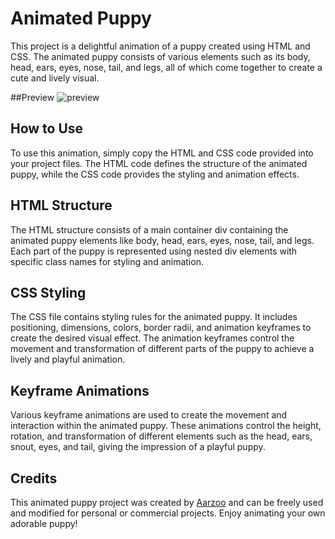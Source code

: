 # Animated Puppy

This project is a delightful animation of a puppy created using HTML and CSS. The animated puppy consists of various elements such as its body, head, ears, eyes, nose, tail, and legs, all of which come together to create a cute and lively visual.

##Preview
![preview](https://github.com/withaarzoo/Animated-Puppy/assets/59678435/bee94c8f-454a-4dd4-92bc-0e91247d44e2)

## How to Use

To use this animation, simply copy the HTML and CSS code provided into your project files. The HTML code defines the structure of the animated puppy, while the CSS code provides the styling and animation effects.

## HTML Structure

The HTML structure consists of a main container div containing the animated puppy elements like body, head, ears, eyes, nose, tail, and legs. Each part of the puppy is represented using nested div elements with specific class names for styling and animation.

## CSS Styling

The CSS file contains styling rules for the animated puppy. It includes positioning, dimensions, colors, border radii, and animation keyframes to create the desired visual effect. The animation keyframes control the movement and transformation of different parts of the puppy to achieve a lively and playful animation.

## Keyframe Animations

Various keyframe animations are used to create the movement and interaction within the animated puppy. These animations control the height, rotation, and transformation of different elements such as the head, ears, snout, eyes, and tail, giving the impression of a playful puppy.

## Credits

This animated puppy project was created by [Aarzoo](https://twitter.com/withaarzoo) and can be freely used and modified for personal or commercial projects. Enjoy animating your own adorable puppy!
